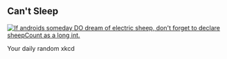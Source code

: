 ## Can't Sleep
[![If androids someday DO dream of electric sheep, don't forget to declare sheepCount as a long int.](https://imgs.xkcd.com/comics/cant_sleep.png)](https://xkcd.com/571/ "If androids someday DO dream of electric sheep, don't forget to declare sheepCount as a long int.")

Your daily random xkcd
